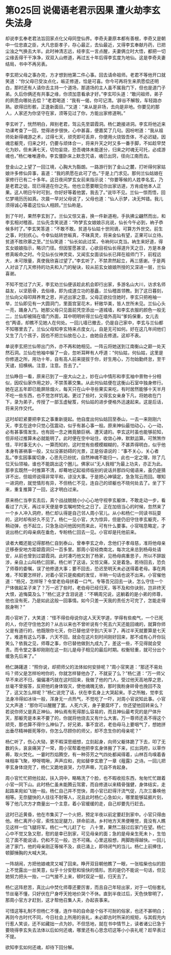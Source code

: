# 第025回 说偈语老君示因果 遭火劫李玄失法身

却说李玄奉老君法旨回家点化父母同登仙界。李奇夫妻原本都有善根，李奇又是朝中一位忠直之臣，大凡忠臣孝子，存心最正，去仙最近，又得李玄奉献丹药，已把尘浊之气换去大半。此时神清志远，经李玄一言点醒，夫妻俩立时大悟，都把一切尘缘丢得干干净净，双双入山修道，再过五十年后得李玄度为地仙。这是李奇夫妻结局，书中不再另表。

李玄把父母之事办完，方才想到他第二件心事。回去请命祖师。老君不等他开口就笑道：“你父母已受汝点化，皈正修道，恰是可喜。你今可再将生来夙愿偿还明白，那时还有人请你去主持一个道场，那道场的主人虽不属我门下，但也是道门子弟。久后你俩还有共事之缘，你须加意看承才好。”李玄叩头道：“敢问祖师，弟子的夙愿向哪处去偿？”老君喝道：“我有一偈，你可记清。‘辟谷不解彀，车轻路亦熟。欲得旧形骸，正逢新面目。’”又道：“来从是非场，去向是非地。你要见的那人，人家还为你坚守在家，须等见过了你，方能出家修道咧。”

李玄听了，恍然明白，拜别老君，驾云先至碧霞洞。杨仁跪接进洞。李玄将他近来功课考查了一回，觉得进步很快，心中甚喜，便嘉奖了几句。因吩咐道：“我从祖师处新得魂游之术，过得七天，顽壳即可丢弃，你便用火烧毁吾体，不必迟疑。因魂恋躯壳，归来之时，仍要与顽体合一，将来升天之时又多一番手脚，不如趁早焚化为妙。但未满七天，切勿妄烧，恐吾魂体未能遂分，归来之时魂无可托，必成游魂也，”杨仁唯唯遵命。李玄僵卧床上默念咒语，魂已出窍，径向江南而去。

登金山之上望了一回江境，心胸大为豁朗。一路游行到了金山之麓，打听得何家姑娘许多修仙异事，喜道：“我的夙愿在此可了也。”于是上门求见。那何兰仙姑娘在家修行已有二十多年。这日夜间梦玄女前来指示说：“你要等候的人姓李名玄，乃是老君之徒。现已得道在你之先。他也立愿要眼见你出家访道，方肯成他本人正果。这人明日午时可到，你好好等着他罢，我去了。”说毕不见。兰仙一惊而悟，回忆梦境历历如真。次晨一早对父母说了，父母也道：“仙人示梦，决无舛错。我儿须得诚心等着这位仙人相顾。”兰仙称是。

到了午时，果然李玄到了。兰仙又惊又喜，换一件新道袍，手执拂尘翩然而出，和李玄相对稽首。兰仙先含笑说道：“昨梦玄女娘娘示兆说，仙长今午必到，衲子恭候多时了。”李玄笑答道：“不敢不敢。贫道与仙姑十世同谪，可算方外世交。前生之事，时刻疚心。今幸仙姑转世皈真，不昧真灵，将来金仙有望，正果可以立待。贫道不胜欣慕之至。”兰仙笑道：“仙长如此过奖，令衲何以克当。衲生来好道，得玄女娘娘指示，略识门径。但因誓愿甚坚，心欲目视仙长得道升天之日，方是本身修真皈命之时。今见仙长仪神灵奕，又闻玄女面谈仙长已拜在祖师门下，前程远大，未可限量，真使我欣喜过望了。”李玄听了，不禁肃然起立，再三感谢。于是两人对谈了几天修持的功夫和入门的秘诀，较从前玄女娘娘所授的又深进一层，兰仙喜谢。

不知不觉过了六天，李玄劝兰仙便该趁此机会即行出家，多游名山大川，访求名师益友，以坚筋骨，去俗缘，即为成道立功的基矗，兰仙稽首领教。到了这日暮刻，兰仙向父母叩拜养育之恩，并述出家之意。父母正欲拉住她时，李玄只把袍袖一举，兰仙即见有一大圆洞门，里面宫室花木，轩敞华美，皆人世所未见。兰仙心头一亮，踊身入门。她那父母只见面前凭空添出一道城墙，和李玄衣服的颜色一般无二，兰仙却被隔在墙门外面，耳中明明听得兰仙在墙外高叫“爹妈保重，女儿去也”两语，却瞧不见她人在何处。一回儿墙已撤去，仍是自己家中，李玄与兰仙都不知哪里去了。兰仙父母知李玄特来点度女儿，自是无可如何。好在这几年间他们又生了几个孩子，因也不把兰仙放在心上，由她自去修道。这却不表。

单说李玄把兰仙带出门外，亦不再和她相见。一阵云将她送到江南衡山之巅一处天然石洞。兰仙在他袖中躲了一会，忽听耳畔有人呼道：“何仙姑，何仙姑，这里是你修道之所，用功十年，自有高人前来提拔于你，好生用心，万勿始勤终怠，至干天谴，招横祸。注意，注意。吾去了。”

兰仙睁目一看，原来已到了一座大山之上，妙在山中情形和李玄袖中景物十分相似，因叹仙家作用之妙，不禁羡慕交集。从此何仙姑便在这衡山石室中独身修行。她在这五年即已能屏除烟火，每天只在山中寻些果实来吃，有时居然能够十天半月不吃一些东西，也不觉怎样饥渴。更过了些时，又得玄女亲身下凡，将她收在门下，录为弟子，传授了一部玉虚秘笈，何仙姑的进步便格外迅速起来。这是后话，将来另作交代。

这时却赶紧要把李玄之事重新提起。他自度出何仙姑回至泰山，一去一来刚刚六天，李玄在途中只觉心弦震动，似乎有甚心事一般。原来神仙最怕动心，心一动，必有甚事情发生。也有因一念之微竟酿巨祸、遭天谴的。李玄这时虽也能够前知，但非经过推算未必就能明了。此时便在空中站住，收敛心神，默默运算。可煞煞作怪，平时事无大小，一算而知的，这时觉有些模模糊糊的，不甚弄得明白，似乎他本身有甚祸事一般，又似没甚妨碍的光景，正是俗语说的：“事不关心，关心者乱。”李玄因事属切身，心思先已纷扰，自然神魂不能归一。此也一定之理，除了几位天仙领袖，谁也不能跳出这个圈儿。佛家以“无人我相”为最上功夫，亦正为此。那李玄既然一时推算不清，却蓦地记起祖师临别的说话并那四句偈语来，虽仍是猜详不出，但祖师说得非常平和，谅没大事。于是把心神镇定，急急驾云而回。哪知一进洞府，就觉情形有异，不但杨仁不见，连自己的顽躯也不晓何处去了。坐了下来，重复推算了一回，这才明白过来。

原来杨仁当李玄去后，真个战战兢兢小小心心地守视李玄躯体，不敢走动一步，看看过了六天，再过半天便是李玄嘱咐焚化之日了。正在加倍当心的时候，忽然来了一个乡人冲入洞府，杨仁却认得是自己邻人周小官儿。从小和杨仁一同读书玩耍的，这时却有好久不见了。杨仁一见小官，大为惊异，但是仍旧守住李玄躯壳，不稍动弹，也不起立，只急急动问他因何而来此，可有什么要事。小官喘息略定，才说出杨仁的母亲病在垂危，专盼杨仁回去一见。小官却是托他前来。

读者大概还能记得那杨仁自到泰山，曾奉李玄之命，念他们子孝母慈，准将他母亲迁移泰安地方距碧霞洞只一百多里。那周小官经商南北，每次北来总到杨母处请安，从前也曾到过碧霞洞。此时凑巧他又到了杨家，见杨母病重思子，所以不辞跋涉，亲自上山叫杨仁回家。杨仁听了这话，又惊又痛，又是着急。若待回去，恐负了师尊的委嘱，误了他修道大事；要不回去，恐迟至明天未必送得着老母。事在两难，不知要怎样好，对着小官只是痴痴的发怔，半晌一句话也说不出来。小官催他道：“杨兄，怎样呀？令堂老伯母拼着一口气，专等吾兄回去一诀，怎么守住一个尸体做起呆子来了？万一迟了些时，老伯母已经归天，等不及和你诀别，岂非终天大恨，追悔莫及么？”杨仁这才含泪说道：“不瞒周兄说，这躺着的是小弟的师尊，他也没有死，乃是如此这般一回事情。如今只差一天我的责任方可完了，怎能走得脱身咧？”

周小官听了，大笑道：“怪不得伯母说你这人天天学道，学得有些痴气，一个已死的人，你还守住他怎的？从古以来也不曾听说有个死去六天还能回魂的，就算你师父是有道行的，他既限你七天，你已替他坚守到六天半了，再过半天就要算是七天了。难道有这么巧事，六天不回，就会在这片刻时间刚好回来，那不成有心开你玩笑么？依我之见，师尊之事，你已替他做到九成九了，差这一些，不见得就会受责。而令堂之事却刚刚在这一刻儿是母子相见的最后时期。权衡轻重，就可分出个缓急先后来了。”

杨仁踌躇道：“照你说，却把师父的法体如何安排呢？”周小官笑道：“那还不易处吗？师父是怎样吩咐你的，你就怎样替他办了，不就妥了么？”杨仁道：“万一师父早不来迟不归，偏偏凑巧就在这时回来，我做了他的门人，受过他天高地厚之恩，丝毫不曾报答，反把他的身体毁灭，使他魂魄无依，那时我粉身碎骨也挽回不及了，这又怎么样呢？”杨仁说完了话，伏在李玄身上大哭起来。手之所触，觉李玄法身冷得如冰块一般，浑身无一点热气，不觉吃了一吓，对周小官说知此事。小官又大声道：“那你可以醒醒了罢。人死六天，身子要腐坏了，你还望他回转来么？若说你师父是真正神仙，神仙焉有死得那么容易的，而且神仙最考究的是尸体升天，那躯壳是本来不要了的，你就将他烧去又有什么大害。万一尊师还丢不得这个顽壳，那也算不得什么神仙了。好兄弟，事不宜迟，老伯母马上要咽气了，想她拼出垂尽精神捱死等你，你怎么尽顾你的师父，却不念生你的母亲呢？”

杨仁听了，伤心大恸，更不暇深思细想，立刻起身，向师父躯体跪了下去，叩了无数的头，哀哀痛哭了一常，周小官帮着他把李玄身体搬了下来，扛出洞府，以草作褥，取火焚化。一霎时烈焰腾空，有一种芬芳之气四处都闻得着，山林百鸟嗅着香味相率飞聚，咿呀啁啾，声声应和，宛如替李玄歌了一章《薤露》之诗。一回儿把李玄身体烧完了，杨仁又跪地哀哭，力尽声嘶，兀自不肯起身。

周小官忙忙把他拉起，扶入洞中，略略洗了个脸，也不暇收拾东西，匆匆忙忙跟着小官一同下山。此时杨仁虽未能腾云驾雾，而自修道以来精骨强健，身体结实，走起路来宛如飞驰一般。杨仁自己并不觉快，周小官已赶得汗流气促，几次三番唤他相等。无奈腿快的人往往不耐等人，况且此时杨仁心急如火，哪里能够延捱片刻，等了他几次方才商量出一个主意，着小官缓缓的走，自己却要先行赶去。

这时已近黄昏，他在市集买了一个火把，预定半夜以前定要赶到家中。小官只得由他。杨仁离开小官，索性加足腿力，拼命前进。乡村地方天黑便睡觉，竟没有人瞧见这样一位飞腿将军。杨仁一气儿赶了七　八十里，果然二鼓过后家门在望。杨仁心中不觉又急又慰，慰的是幸已到家，可见母亲的面；急的是母亲生死未卜，生怕见了面不能说话，仍和不见一般，岂不可痛。心里这般想，两脚跑得越快。一回儿进了家门，他的母亲刚正等候不及，痰已涌上，即待闭气的当儿。杨仁上前捧住，顿脚捶胸的大喊大哭。

一阵胡闹，方把他娘魂灵又喊了回来。睁开双目朝他瞧了一眼，一张枯柴也似的脸上不觉露出一丝笑意，似乎十分安慰和愉快的情形。苦的是仍不能说一句话，但见她努力把头一抬，一口气接不上来，顿时双足一挺，归天去了。

杨仁这阵悲苦，真比山中焚化师尊还要厉害，而且自己年轻出家，对于一切俗套礼节丝毫不懂，只好伏在尸身呼天抢地价哭个不休。直到半夜过后，天色快黎明了，那周小官方才赶到，这才帮他召集人夫，办起丧事来。

可惜这等礼制不但杨仁不懂，连作书的自命是个俗不可耐的俗家，也还不甚明白；再则今古时代不同，今日社会上所用的丧礼，未必即古时所采的规矩，与其假充内行惹人笑谈，还不如藏拙一点为妙。不但恁地，就在书中情节上，读者诸公已急于要晓得李玄失去法体以后如何还魂，哪里还有心思念叨这等小小丧礼呢？趁早表过不提。

欲知李玄如何还魂，却待下回分解。
